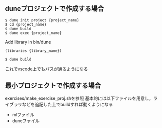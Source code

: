 ## duneプロジェクトで作成する場合
```
$ dune init project {project_name}
$ cd {project_name}
$ dune build
$ dune exec {project_name}
```

Add library in bin/dune
```
(libraries {library_name})
```
```
$ dune build
```
これでvscode上でもパスが通るようになる

## 最小プロジェクトで作成する場合
exercises/make_exercise_proj.shを参照
基本的には以下ファイルを用意し，ライブラリなどを追記した上でbuildすれば動くようになる
- mlファイル
- duneファイル